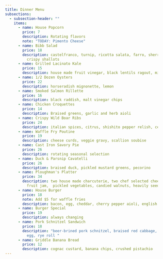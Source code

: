 ```yaml
---
title: Dinner Menu
subsections:
  - subsection-header: ""
    items:
      - name: House Popcorn
        price: 7
        description: Rotating flavors
        note: "TODAY: Pimento Cheese"
      - name: Bibb Salad
        price: 18
        description: castelfranco, turnip, ricotta salata, farro, sherry vinaigrette,
          crispy shallots
      - name: Grilled Lacinato Kale
        price: 15
        description: house made fruit vinegar, black lentils ragout, miso butter bread
      - name: 1/2 Dozen Oysters
        price: 22
        description: horseradish mignonette, lemon
      - name: Smoked Salmon Rillette
        price: 16
        description: black raddish, malt vinegar chips
      - name: Chicken Croquettes
        price: 14
        description: Braised greens, garlic and herb aioli
      - name: Crispy Wild Boar Ribs
        price: 24
        description: italian spices, citrus, shishito pepper relish, celery root puree
      - name: Waffle Fry Poutine
        price: 19
        description: cheese curds, veggie gravy, scallion soubise
      - name: Cast Iron Savory Pie
        price: 26
        description: rotating seasonal selection
      - name: Duck & Parsnip Cavatelli
        price: 26
        description: braised duck, pickled mustard greens, pecorino
      - name: Ploughman's Platter
        price: 34
        description: two house made charcuterie, two chef selected cheeses, seasonal
          fruit jam,  pickled vegetables, candied walnuts, heavily seeded rye
      - name: House Burger
        price: 18
        note: Add $5 for waffle fries
        description: bacon, egg, cheddar, cherry pepper aioli, english muffin
      - name: Burger Special
        price: 19
        description: always changing
      - name: Pork Schnitzel Sandwich
        price: 18
        description: "beer-brined pork schnitzel, braised red cabbage, dijonnaise, sunny
          egg, rye roll "
      - name: Griddle Banana Bread
        price: 12
        description: cognac custard, banana chips, crushed pistachio
---
```


